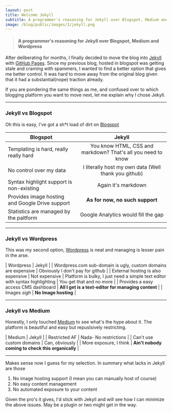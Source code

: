 ```yaml
---
layout: post
title: Welcome Jekyll
subtitle: A programmer's reasoning for Jekyll over Blogspot, Medium and Wordpress
image: /blog/public/images/1/jekyll.png
---
```


> #### A programmer's reasoning for Jekyll over Blogspot, Medium and Wordpress

After deliberating for months, I finally decided to move the blog into [Jekyll](https://github.com/jekyll/jekyll) with [GitHub Pages](https://pages.github.com/). Since my previous blog, hosted in blogspot was getting stale and craming with spammers, I wanted to find a better option that gives me better control. It was hard to move away from the original blog given that it had a substantial(nope) traction already.  

If you are pondering the same things as me, and confused over to which blogging platform you want to move next, let me explain why I chose Jekyll.

------------------

### Jekyll vs Blogspot

Oh this is easy, I've got a sh*t load of dirt on [Blogspot](http://blogspot.com)

| Blogspot        | Jekyll           |
| ------------- |:-------------:|
| Templating is hard, really really hard      | You know HTML, CSS and markdown? That's all you need to know |
| No control over my data      | I literally host my own data (Well thank you github)      |
| Syntax highlight support is non-existing | Again it's markdown      |
| Provides image hosting and Google Drive support | **As for now, no such support** |
| Statistics are managed by the paltform | Google Analytics would fill the gap |

-------------------

### Jekyll vs Wordpress

This was my second option, [Wordpress](https://wordpress.com) is neat and managing is lesser pain in the arse.

| Wordpress | Jekyll |
| Wordpress.com sub-domain is ugly, custom domains are expensive | Obviously I don't pay for github |
| External hosting is also expensive | Not expensive
| Platform is bulky, I just need a simple text editor with syntax highlighting | You get that and no more |
| Provides a easy access CMS dashboard | **All I get is a text-editor for managing content** | 
| Images *sigh* | **No Image hosting** |

--------------------

### Jekyll vs Medium

Honestly, I only touched [Medium](https://medium.com/) to see what's the hype about it. The platform is beautiful and easy but repuslsively restricting.

| Medium | Jekyll |
| Restricted AF | Nada- No restrictions |
| Can't use custom domains | Can, obviously |
| More exposure, I think | **Ain't nobody coming to check this organically** |

--------------------

Makes sense now I guess for my selection. In summary what lacks in Jekyll are those
1. No image hosting support (I mean you can manually host of course)
2. No easy content management
3. No automated exposure to your content

Given the pro's it gives, I'd stick with Jekyll and will see how I can minimize the above issues. May be a plugin or two might get in the way.

